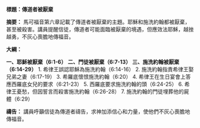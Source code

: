 **標題：傳道者被厭棄**

**摘要：**
馬可福音第六章記載了傳道者被厭棄的主題。耶穌和施洗約翰都被厭棄，甚至被殺害。講員提醒信徒，傳道者可能面臨被厭棄的境遇，但應效法耶穌，越挫越勇，不灰心喪膽地傳福音。

**大綱：**

**一、耶穌被厭棄（6:1-6）**
**二、門徒被厭棄（6:7-13）**
**三、施洗約翰被厭棄（6:14-29）**
    1. 希律王誤認耶穌為施洗約翰（6:14-16）
    2. 施洗約翰指責希律王娶兄弟之妻（6:17-19）
    3. 希羅底懷恨施洗約翰（6:20）
    4. 希律王在生日宴會上答應西羅底女兒的要求（6:21-23）
    5. 西羅底要求施洗約翰的頭（6:24-25）
    6. 希律王憂愁，但因誓言而殺害施洗約翰（6:26-28）
    7. 施洗約翰的門徒埋葬他的屍體（6:29）

**禱告：**
講員呼籲信徒為傳道者禱告，求神加添信心和力量，使他們不灰心喪膽地傳福音。